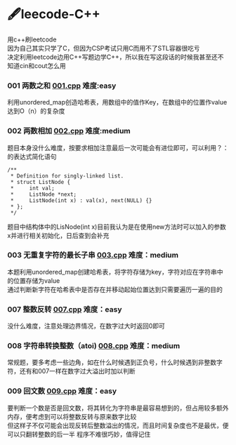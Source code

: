 # 🖋leecode-C++
用c++刷leetcode  
因为自己其实只学了C，但因为CSP考试只用C而用不了STL容器很吃亏  
决定利用leetcode边用C++写题边学C++，所以我在写这段话的时候我甚至还不知道cin和cout怎么用
### 001 两数之和  [001.cpp](https://github.com/shameless3/leecode-Cpp/blob/master/code_C++/001.cpp)  难度:easy 
利用unordered_map创造哈希表，用数组中的值作Key，在数组中的位置作value达到O（n）的复杂度
### 002 两数相加  [002.cpp](https://github.com/shameless3/leecode-Cpp/blob/master/code_C++/002.cpp)  难度:medium 
题目本身没什么难度，按要求相加注意最后一次可能会有进位即可，可以利用？：的表达式简化语句
```
/**
 * Definition for singly-linked list.
 * struct ListNode {
 *     int val;
 *     ListNode *next;
 *     ListNode(int x) : val(x), next(NULL) {}
 * };
 */
 ```  
 题目中结构体中的LisNode(int x)目前我认为是在使用new方法时可以加入的参数x并进行相关初始化，日后查到会补充  
### 003 无重复字符的最长子串 [003.cpp](https://github.com/shameless3/leecode-Cpp/blob/master/code_C++/003.cpp) 难度：medium  
本题利用unordered_map创建哈希表，将字符存储为key，字符对应在字符串中的位置存储为value  
通过判断新字符在哈希表中是否存在并移动起始位置达到只需要遍历一遍的目的
### 007 整数反转 [007.cpp](https://github.com/shameless3/leecode-Cpp/blob/master/code_C++/007.cpp) 难度：easy 
没什么难度，注意处理边界情况，在数字过大时返回0即可
### 008 字符串转换整数（atoi) [008.cpp](https://github.com/shameless3/leecode-Cpp/blob/master/code_C++/008.cpp) 难度：medium
常规题，要多考虑一些边角，如在什么时候遇到正负号，什么时候遇到非整数字符，还有和007一样在数字过大溢出时加以判断
### 009 回文数 [009.cpp](https://github.com/shameless3/leecode-Cpp/blob/master/code_C++/009.cpp) 难度：easy  
要判断一个数是否是回文数，将其转化为字符串是最容易想到的，但占用较多额外内存，便考虑到可以将整数反转与原来数字比较  
但这样子不仅可能会出现反转后整数溢出的情况，而且时间复杂度也不是最优，便可以只翻转整数的后一半 程序不难很巧妙，值得记住
